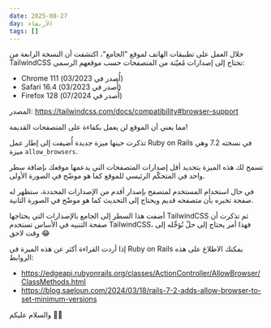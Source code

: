 ```yaml
---
date: 2025-08-27
day: الأربعاء
tags: []
---
```


خلال العمل على تطبيقات الهاتف لموقع "الجامع"، اكتشفت أن النسخة الرابعة من TailwindCSS تحتاج إلى إصدارات مُعيّنة من المتصفحات حسب موقعهم الرسمي:
- Chrome 111 (أُصدر في 03/2023)
- Safari 16.4 (أُصدر في 03/2023)
- Firefox 128 (أُصدر في 07/2024)

المصدر: https://tailwindcss.com/docs/compatibility#browser-support

مما يعني أن الموقع لن يعمل بكفاءة على المتصفحات القديمة!

تذكرت حينها ميزة جديدة أُضيفت إلى إطار عمل Ruby on Rails في نسخته 7.2 وهي ميزة `allow_browsers`.

تسمح لك هذه الميزة بتحديد أقل إصدارات المتصفحات التي يدعمها موقعك بإضافة سطر واحد في المتحكّم الرئيسي للموقع كما هو موضّح في الصورة الأولى.

في حال استخدام المستخدم لمتصفح بإصدار أقدم من الإصدارات المحددة، ستظهر له صفحة تخبره بأن متصفحه قديم ويحتاج إلى التحديث كما هو موضّح في الصورة الثانية.

أضفت هذا السطر إلى الجامع بالإصدارات التي يحتاجها TailwindCSS ثم تذكرت أن صفحة التنبيه في الأساس تستخدم TailwindCSS، فهذا أمر يحتاج إلى حلّ نُؤجِّله إلى وقت لاحق 😂

إذا أردت القراءة أكثر عن هذه الميزة في Ruby on Rails يمكنك الاطلاع على هذه الروابط:
- https://edgeapi.rubyonrails.org/classes/ActionController/AllowBrowser/ClassMethods.html
- https://blog.saeloun.com/2024/03/18/rails-7-2-adds-allow-browser-to-set-minimum-versions

والسلام عليكم 👋🏻
